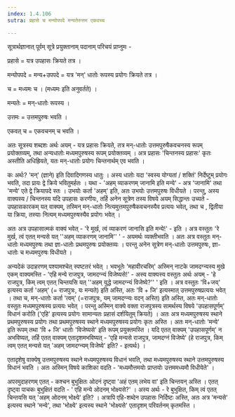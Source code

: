 ```yaml
---
index: 1.4.106
sutra: प्रहासे च मन्योपपदे मन्यतेरुत्तम एकवच्च

---
```

सूत्रार्थज्ञानात् पूर्वम् सूत्रे प्रयुक्तानाम् पदानाम् परिचयं प्राप्नुमः -

प्रहासे = यत्र उपहासः क्रियते तत्र ।

मन्योपपदे = मन्य+उपपदे = यत्र 'मन्' धातोः रूपस्य प्रयोगः क्रियते तत्र ।      

च = मध्यमः च ।  (मध्यमः इति अनुवर्तते) ।              

मन्यतेः = मन्-धातोः  रूपस्य ।

उत्तमः = उत्तमपुरुषः भवति ।

एकवत् च = एकवचनम् च भवति ।    

   

अतः सूत्रस्य शब्दशः अर्थः अयम् - यत्र प्रहासः क्रियते, तत्र मन्-धातोः उत्तमपुरुषैकवचनस्य रूपम्  प्रयोक्तव्यम्, तथा अन्यधातोः मध्यमपुरुषस्य रूपम् प्रयोक्तव्यम् । अत्र प्रहासः 'चिन्तनस्य प्रहासः' कृतः अस्तीति अधिह्रियते, यतः मन्-धातोः प्रयोगः चिन्तनार्थम् एव भवति ।     



कः अर्थः?  'मन्' (ज्ञाने)  इति दिवादिगणस्य धातुः ।  अस्य धातोः यदा 'स्वस्य योग्यतां / शक्तिं' निर्देष्टुम्  प्रयोगः भवति, तदा प्रायः  द्वे क्रिये भवितुमर्हतः । यथा - 'अहम् व्याकरणम् जानामि इति मन्ये' - अत्र 'जानामि' तथा 'मन्ये' एते द्वे क्रियापदे स्तः । उभयोः कर्ता 'अहम्' इति, अतः  उभयोः उत्तमपुरुषः विधीयते  । परन्तु, अस्य वाक्यस्य / चिन्तनस्य यदि उपहासः करणीयः, तर्हि अनेन सूत्रेण तस्य विषये अयम् सिद्धान्तः उच्यते - उपहासकारकम् यत् वाक्यम्, तस्मिन्  मन्-धातोः  नित्यमुत्तमपुरुषैकवचनस्यैव प्रत्ययः भवेत्, तथा च , द्वितीया या क्रिया, तस्याः नित्यम् मध्यमपुरुषस्यैव प्रयोगः भवेत् ।

अतः अत्र उपहासात्मकं वाक्यं भवेत् - 'रे मूर्ख, त्वं व्याकरणं जानासि इति मन्ये!' - इति । अत्र वस्तुतः 'रे मुर्ख, त्वं एतत् मन्यसे यत् ''अहम् व्याकरणम् जानामि'' ' - अयमर्थः व्यक्तीभवति ।  अतः अत्र वस्तुतः मन्-धातोः मध्यमपुरुषः तथा ज्ञा-धातोः प्रथमपुरुषः प्रयोक्तव्यः । परन्तु अनेन सूत्रेण मन्-धातोः उत्तमपुरुषः, ज्ञा-धातोः च मध्यमपुरुषः विधीयते ।



अन्यदेकं उदाहरणम् पश्यामश्चेत् स्पष्टतरं भवेत् ।  भवभूतेः 'महावीरचरिम्' अस्मिन्  नाटके जामदग्न्यस्य मुखे एकम् वाक्यमस्ति -  'एहि मन्ये राजपुत्र, जामदग्न्यं विजेष्यसे!' - अस्य वाक्यस्य वस्तुतः अर्थः अयम् - 'हे राजपुत्र, किम् त्वम् एतत् चिन्तयसि यत् ''अहम् युद्धे जामदग्न्यं विजेष्ये?'' ' इति ।  अत्र वस्तुतः 'वि+जय्' इत्यस्य कर्ता 'अहम्' (= राजपुत्रः, यः मन्यते)  इति अस्ति, अतः 'वि + जि' इत्यस्मात् उत्तमपुरुषप्रत्ययः भवेत् । तथा च, मन्-धातोः कर्ता 'त्वम्' (=राजपुत्रः, यम् जामदग्न्यः वदन् अस्ति) इति अस्ति, अतः मन्-धातोः वस्तुतः मध्यमपुरुषस्य प्रत्ययः भवेत् । परन्तु अस्मिन् वाक्ये वक्ता राजपुत्रस्य सामर्थस्य विषये 'उपहासपूर्णम्' विधानं करोति ('एहि' इत्यस्य प्रयोगः सामान्यतः प्रहासं दर्शयितुम् क्रियते) ।  अतः अत्र मध्यमपुरुषस्य स्थाने प्रथमपुरुषस्य प्रयोगः तथा प्रथमपुरुषस्य स्थाने मध्यमपुरुषस्य प्रयोगः कृतः अस्ति । अतः मन्-धातोः 'मन्ये' इति रूपम् तथा 'वि + जि' धातोः 'विजेष्यसे' इति रूपम् प्रयुक्तमस्ति । यदि एतत् वाक्यम् 'उपहासपूर्णम्' न अभविष्यत्, तर्हि एतत् वाक्यम् एतादृशमभविष्यत् - 'एहि मन्यसे राजपुत्र, जामदग्नं विजेष्ये' (हे राजपुत्र, किम् त्वम् एतत् मन्यसे यत् 'अहम् जामदग्न्यम् विजेष्ये' इति? - इत्यर्थः) ।                  



एतादृशेषु वाक्येषु उत्तमपुरुषस्य स्थाने मध्यमपुरुषस्य विधानं भवति, तथा मध्यमपुरुषस्य स्थाने उत्तमपुरुषस्य विधानं भवति । अतः अस्मिन् विषये काशिका वदति - 'मध्यमौत्तमयोः प्राप्तयोः उत्तममध्यमौ विधीयेते' । 



अपरमुदाहरणम् एतत् - कश्चन बुभुक्षितः ओदनं दृष्ट्वा  'अहं एतम् लभेय वा' इति चिन्तयन् अस्ति । एतत् दृष्ट्वा पाचकः बुभुक्षितं वदति - '    एहि मन्ये ओदनम् भोक्ष्यसे?' । अस्य अर्थः - रे बुभुक्षित, किम् त्वं एतत् चिन्तयसि  यत् 'अहम् ओदनम् भोक्ष्ये' इति? । अत्रापि एहि-शब्देन उपहासः निर्दिष्टः अस्ति, अतः अत्र 'मन्यसे' इत्यस्य स्थाने 'मन्ये', तथा 'भोक्ष्ये' इत्यस्य स्थाने 'भोक्ष्यसे' एतादृशम् परिवर्तनम् कृतमस्ति । 



